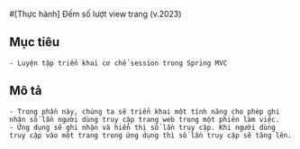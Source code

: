 #[Thực hành] Đếm số lượt view trang (v.2023)
## Mục tiêu

    - Luyện tập triển khai cơ chế session trong Spring MVC
## Mô tả

    - Trong phần này, chúng ta sẽ triển khai một tính năng cho phép ghi nhận số lần người dùng truy cập trang web trong một phiên làm việc.
    - Ứng dụng sẽ ghi nhận và hiển thị số lần truy cập. Khi người dùng truy cập vào một trang trong ứng dụng thì số lần truy cập sẽ tăng lên.
